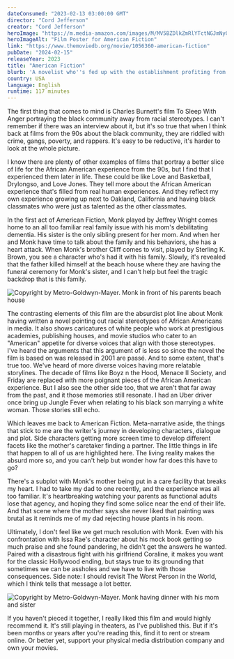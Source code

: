 ```yaml
---
dateConsumed: "2023-02-13 03:00:00 GMT"
director: "Cord Jefferson"
creator: "Cord Jefferson"
heroImage: "https://m.media-amazon.com/images/M/MV5BZDlkZmRlYTctNGJmNy00MjVkLThjZDQtMWY5Zjg2NjlhZDZkXkEyXkFqcGdeQXVyMDM2NDM2MQ@@._V1_SX300.jpg"
heroImageAlt: "Film Poster for American Fiction"
link: "https://www.themoviedb.org/movie/1056360-american-fiction"
pubDate: "2024-02-15"
releaseYear: 2023
title: "American Fiction"
blurb: 'A novelist who''s fed up with the establishment profiting from "Black" entertainment uses a pen name to write a book that propels him into the heart of hypocrisy and the madness he claims to disdain.'
country: USA
language: English
runtime: 117 minutes
---
```


The first thing that comes to mind is Charles Burnett's film To Sleep With Anger portraying the black community away from racial stereotypes. I can't remember if there was an interview about it, but it's so true that when I think back at films from the 90s about the black community, they are riddled with crime, gangs, poverty, and rappers. It's easy to be reductive, it's harder to look at the whole picture.

I know there are plenty of other examples of films that portray a better slice of life for the African American experience from the 90s, but I find that I experienced them later in life. These could be like Love and Basketball, Drylongso, and Love Jones. They tell more about the African American experience that's filled from real human experiences. And they reflect my own experience growing up next to Oakland, California and having black classmates who were just as talented as the other classmates.

In the first act of American Fiction, Monk played by Jeffrey Wright comes home to an all too familiar real family issue with his mom's debilitating dementia. His sister is the only sibling present for her mom. And when her and Monk have time to talk about the family and his behaviors, she has a heart attack. When Monk's brother Cliff comes to visit, played by Sterling K. Brown, you see a character who's had it with his family. Slowly, it's revealed that the father killed himself at the beach house where they are having the funeral ceremony for Monk's sister, and I can't help but feel the tragic backdrop that is this family.

![Copyright by Metro-Goldwyn-Mayer. Monk in front of his parents beach house](https://cache.moviestillsdb.com/i/500x/vtyqjtxl/american-fiction-lg.jpg)

The contrasting elements of this film are the absurdist plot line about Monk having written a novel pointing out racial stereotypes of African Americans in media. It also shows caricatures of white people who work at prestigious academies, publishing houses, and movie studios who cater to an "American" appetite for diverse voices that align with those stereotypes. I've heard the arguments that this argument of is less so since the novel the film is based on was released in 2001 are passé. And to some extent, that's true too. We've heard of more diverse voices having more relatable storylines. The decade of films like Boyz n the Hood, Menace II Society, and Friday are replaced with more poignant pieces of the African American experience. But I also see the other side too, that we aren't that far away from the past, and it those memories still resonate. I had an Uber driver once bring up Jungle Fever when relating to his black son marrying a white woman. Those stories still echo.

Which leaves me back to American Fiction. Meta-narrative aside, the things that stick to me are the writer's journey in developing characters, dialogue and plot. Side characters getting more screen time to develop different facets like the mother's caretaker finding a partner. The little things in life that happen to all of us are highlighted here. The living reality makes the absurd more so, and you can't help but wonder how far does this have to go?

There's a subplot with Monk's mother being put in a care facility that breaks my heart. I had to take my dad to one recently, and the experience was all too familiar. It's heartbreaking watching your parents as functional adults lose that agency, and hoping they find some solice near the end of their life. And that scene where the mother says she never liked that painting was brutal as it reminds me of my dad rejecting house plants in his room.

Ultimately, I don't feel like we get much resolution with Monk. Even with his confrontation with Issa Rae's character about his mock book getting so much praise and she found pandering, he didn't get the answers he wanted. Paired with a disastrous fight with his girlfriend Coraline, it makes you want for the classic Hollywood ending, but stays true to its grounding that sometimes we can be assholes and we have to live with those consequences. Side note: I should revisit The Worst Person in the World, which I think tells that message a lot better.

![Copyright by Metro-Goldwyn-Mayer. Monk having dinner with his mom and sister](https://cache.moviestillsdb.com/i/500x/jcyzvvlz/american-fiction-lg.jpg)

If you haven't pieced it together, I really liked this film and would highly recommend it. It's still playing in theaters, as I've published this. But if it's been months or years after you're reading this, find it to rent or stream online. Or better yet, support your physical media distribution company and own your movies.
